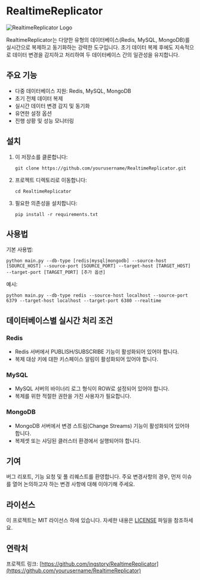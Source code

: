 # RealtimeReplicator

![RealtimeReplicator Logo](https://via.placeholder.com/150)

RealtimeReplicator는 다양한 유형의 데이터베이스(Redis, MySQL, MongoDB)를 실시간으로 복제하고 동기화하는 강력한 도구입니다. 초기 데이터 복제 후에도 지속적으로 데이터 변경을 감지하고 처리하여 두 데이터베이스 간의 일관성을 유지합니다.

## 주요 기능

- 다중 데이터베이스 지원: Redis, MySQL, MongoDB
- 초기 전체 데이터 복제
- 실시간 데이터 변경 감지 및 동기화
- 유연한 설정 옵션
- 진행 상황 및 성능 모니터링

## 설치

1. 이 저장소를 클론합니다:
   ```
   git clone https://github.com/yourusername/RealtimeReplicator.git
   ```

2. 프로젝트 디렉토리로 이동합니다:
   ```
   cd RealtimeReplicator
   ```

3. 필요한 의존성을 설치합니다:
   ```
   pip install -r requirements.txt
   ```

## 사용법

기본 사용법:

```
python main.py --db-type [redis|mysql|mongodb] --source-host [SOURCE_HOST] --source-port [SOURCE_PORT] --target-host [TARGET_HOST] --target-port [TARGET_PORT] [추가 옵션]
```

예시:
```
python main.py --db-type redis --source-host localhost --source-port 6379 --target-host localhost --target-port 6380 --realtime
```

## 데이터베이스별 실시간 처리 조건

### Redis
- Redis 서버에서 PUBLISH/SUBSCRIBE 기능이 활성화되어 있어야 합니다.
- 복제 대상 키에 대한 키스페이스 알림이 활성화되어 있어야 합니다.

### MySQL
- MySQL 서버의 바이너리 로그 형식이 ROW로 설정되어 있어야 합니다.
- 복제를 위한 적절한 권한을 가진 사용자가 필요합니다.

### MongoDB
- MongoDB 서버에서 변경 스트림(Change Streams) 기능이 활성화되어 있어야 합니다.
- 복제셋 또는 샤딩된 클러스터 환경에서 실행되어야 합니다.

## 기여

버그 리포트, 기능 요청 및 풀 리퀘스트를 환영합니다. 주요 변경사항의 경우, 먼저 이슈를 열어 논의하고자 하는 변경 사항에 대해 이야기해 주세요.

## 라이선스

이 프로젝트는 MIT 라이선스 하에 있습니다. 자세한 내용은 [LICENSE](LICENSE) 파일을 참조하세요.

## 연락처

프로젝트 링크: [https://github.com/ingstory/RealtimeReplicator](https://github.com/yourusername/RealtimeReplicator)
